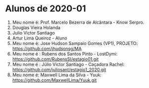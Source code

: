 # Alunos de 2020-01

1. Meu nome é: Prof. Marcelo Bezerra de Alcântara - Know Serpro.
2. Douglas Vieira Holanda
3. Julio Victor Santiago
4. Artur Lima Queiroz - Aluno
5. Meu nome é: Jose Hudson Sampaio Gomes (VP1), PROJETO: https://github.com/jhudsonsg/MA
6. Meu nome é : Rubens dos Santos Pinto - LostDymi: https://github.com/RubensSI/estagio01.git
7. Meu nome é : Júlio Victor Santiago - Caçadora Rachel: https://github.com/juliosant/estagio1_2020.git
8.  Meu nome é: Maxwell Lima da Silva - Yuuk: https://github.com/MaxwellLima/Yuuk.git